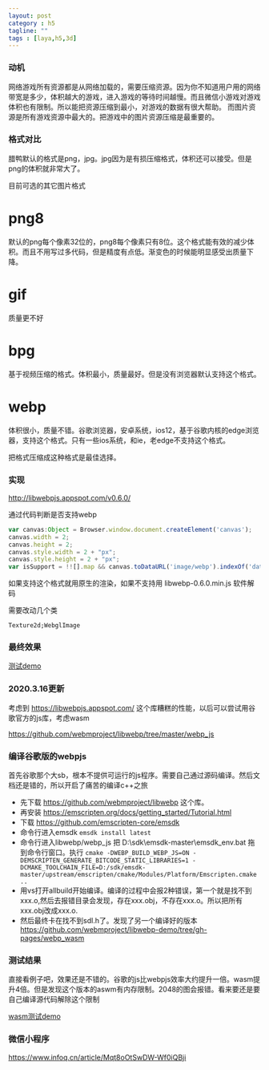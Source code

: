 ```yaml
---
layout: post
category : h5
tagline: ""
tags : [laya,h5,3d]
---
```


###  动机

网络游戏所有资源都是从网络加载的，需要压缩资源。因为你不知道用户用的网络带宽是多少，体积越大的游戏，进入游戏的等待时间越慢。而且微信小游戏对游戏体积也有限制。所以能把资源压缩到最小，对游戏的数据有很大帮助。
而图片资源是所有游戏资源中最大的。把游戏中的图片资源压缩是最重要的。

### 格式对比

腊鸭默认的格式是png，jpg。jpg因为是有损压缩格式，体积还可以接受。但是png的体积就非常大了。

目前可选的其它图片格式

# png8

默认的png每个像素32位的，png8每个像素只有8位。这个格式能有效的减少体积。而且不用写过多代码，但是精度有点低。渐变色的时候能明显感受出质量下降。

# gif

质量更不好

# bpg

基于视频压缩的格式。体积最小，质量最好。但是没有浏览器默认支持这个格式。

# webp

体积很小，质量不错。谷歌浏览器，安卓系统，ios12，基于谷歌内核的edge浏览器，支持这个格式。只有一些ios系统，和ie，老edge不支持这个格式。

把格式压缩成这种格式是最佳选择。

### 实现

http://libwebpjs.appspot.com/v0.6.0/

通过代码判断是否支持webp

```js
var canvas:Object = Browser.window.document.createElement('canvas');
canvas.width = 2;
canvas.height = 2;
canvas.style.width = 2 + "px";
canvas.style.height = 2 + "px";
var isSupport = !![].map && canvas.toDataURL('image/webp').indexOf('data:image/webp') == 0;		
```

如果支持这个格式就用原生的渲染，如果不支持用 libwebp-0.6.0.min.js 软件解码

需要改动几个类

```Texture2d;WebglImage```

###  最终效果

<a href='https://lizhi.gitee.io/h5/img/webp.html'>测试demo</a>

### 2020.3.16更新

考虑到 https://libwebpjs.appspot.com/ 这个库糟糕的性能，以后可以尝试用谷歌官方的js库，考虑wasm

https://github.com/webmproject/libwebp/tree/master/webp_js

### 编译谷歌版的webpjs

首先谷歌那个大sb，根本不提供可运行的js程序。需要自己通过源码编译。然后文档还是错的，所以开启了痛苦的编译c++之旅

* 先下载 https://github.com/webmproject/libwebp 这个库。
* 再安装 https://emscripten.org/docs/getting_started/Tutorial.html
* 下载 https://github.com/emscripten-core/emsdk
* 命令行进入emsdk  ```emsdk install latest```
* 命令行进入libwebp/webp_js 把 D:\sdk\emsdk-master\emsdk_env.bat 拖到命令行窗口。执行 ```cmake -DWEBP_BUILD_WEBP_JS=ON -DEMSCRIPTEN_GENERATE_BITCODE_STATIC_LIBRARIES=1 -DCMAKE_TOOLCHAIN_FILE=D:/sdk/emsdk-master/upstream/emscripten/cmake/Modules/Platform/Emscripten.cmake ..```
* 用vs打开allbuild开始编译。编译的过程中会报2种错误，第一个就是找不到xxx.o,然后去报错目录会发现，存在xxx.obj，不存在xxx.o。所以把所有xxx.obj改成xxx.o.
* 然后最终卡在找不到sdl.h了。发现了另一个编译好的版本 https://github.com/webmproject/libwebp-demo/tree/gh-pages/webp_wasm

### 测试结果
直接看例子吧，效果还是不错的。谷歌的js比webpjs效率大约提升一倍。wasm提升4倍。但是发现这个版本的aswm有内存限制。2048的图会报错。看来要还是要自己编译源代码解除这个限制

<a href='https://lizhi.gitee.io/h5/img/webp2wasm.html'>wasm测试demo</a>

### 微信小程序
https://www.infoq.cn/article/Mqt8oOtSwDW-Wf0iQBji
